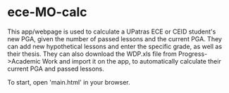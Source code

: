 # ece-MO-calc
This app/webpage is used to calculate a UPatras ECE or CEID student's new PGA, given the number of passed lessons and the current PGA. They can add new hypothetical lessons and enter the specific grade, as well as their thesis. They can also download the WDP.xls file from Progress->Academic Work and import it on the app, to automatically calculate their current PGA and passed lessons.

To start, open 'main.html' in your browser.
